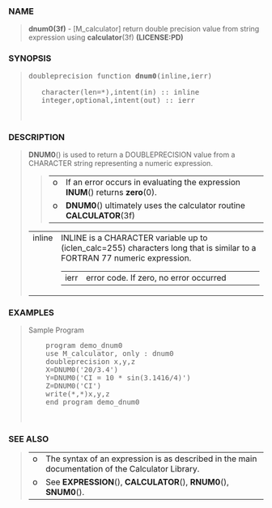 <?
<body>
  <a name="top" id="top"></a>

  <div id="Container">
    <div id="Content">
      <div class="c9">
      </div><a name="0"></a>

      <h3><a name="0">NAME</a></h3>

      <blockquote>
        <b>dnum0(3f)</b> - [M_calculator] return double precision value from string expression using <b>calculator</b>(3f) <b>(LICENSE:PD)</b>
      </blockquote><a name="contents" id="contents"></a>

      <h3><a name="7">SYNOPSIS</a></h3>

      <blockquote>
        <pre>
doubleprecision function <b>dnum0</b>(inline,ierr)
<br />   character(len=*),intent(in) :: inline
   integer,optional,intent(out) :: ierr
<br />
</pre>
      </blockquote><a name="2"></a>

      <h3><a name="2">DESCRIPTION</a></h3>

      <blockquote>
        <b>DNUM0</b>() is used to return a DOUBLEPRECISION value from a CHARACTER string representing a numeric expression.

        <blockquote>
          <table cellpadding="3">

            <tr valign="top">
              <td width="3%">o</td>

              <td>If an error occurs in evaluating the expression <b>INUM</b>() returns <b>zero</b>(0).</td>
            </tr>

            <tr valign="top">
              <td width="3%">o</td>

              <td><b>DNUM0</b>() ultimately uses the calculator routine <b>CALCULATOR</b>(3f)</td>
            </tr>

          </table>
        </blockquote>

        <table cellpadding="3">
          <tr valign="top">
            <td class="c10" width="6%" nowrap="nowrap">inline</td>

            <td valign="bottom">
              INLINE is a CHARACTER variable up to (iclen_calc=255) characters long that is similar to a FORTRAN 77 numeric expression.

              <table width="100%" cellpadding="3">

                <tr valign="top">
                  <td class="c10" width="6%" nowrap="nowrap">ierr</td>

                  <td valign="bottom">error code. If zero, no error occurred</td>
                </tr>

              </table>
            </td>
          </tr>

        </table>
      </blockquote><a name="3"></a>

      <h3><a name="3">EXAMPLES</a></h3>

      <blockquote>
        Sample Program
        <pre>
    program demo_dnum0
    use M_calculator, only : dnum0
    doubleprecision x,y,z
    X=DNUM0('20/3.4')
    Y=DNUM0('CI = 10 * sin(3.1416/4)')
    Z=DNUM0('CI')
    write(*,*)x,y,z
    end program demo_dnum0
<br />
</pre>
      </blockquote><a name="4"></a>

      <h3><a name="4">SEE ALSO</a></h3>

      <blockquote>
        <table cellpadding="3">
          <tr valign="top">
            <td width="3%">o</td>

            <td>The syntax of an expression is as described in the main documentation of the Calculator Library.</td>
          </tr>

          <tr valign="top">
            <td width="3%">o</td>

            <td>See <b>EXPRESSION</b>(), <b>CALCULATOR</b>(), <b>RNUM0</b>(), <b>SNUM0</b>().</td>
          </tr>

        </table>
      </blockquote><a name="5"></a>

    </div>
  </div>
</body>
</html>
